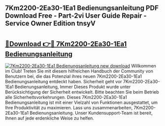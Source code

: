 ## 7Km2200-2Ea30-1Ea1 Bedienungsanleitung PDF Download Free - Part-2vi User Guide Repair - Service Owner Edition tnsyV

# <h2><a href="http://df2rh4.blite.top/?on=7Km2200-2Ea30-1Ea1+Bedienungsanleitung">🔗Download 👉🔴 7Km2200-2Ea30-1Ea1 Bedienungsanleitung</a></h2>

[![7Km2200-2Ea30-1Ea1 Bedienungsanleitung new download](https://i.imgur.com/lujVjoI.png)](http://df2rh4.blite.top/?on=7Km2200-2Ea30-1Ea1+Bedienungsanleitung)
Willkommen im Club! Treten Sie mit diesem hilfreichen Handbuch der Community von Benutzern bei, die das Potenzial ihres neuen 7Km2200-2Ea30-1Ea1 Bedienungsanleitung entdeckt haben. Sicherheit geht vor 7Km2200-2Ea30-1Ea1 Bedienungsanleitung, Immer Dieses Produkt wurde unter Berücksichtigung der Sicherheit entwickelt. Bitte beachten Sie beim Betrieb alle Sicherheitsvorkehrungen. Dieses 7Km2200-2Ea30-1Ea1 Bedienungsanleitung ist mit einer Vielzahl von Funktionen ausgestattet, um Ihre Produktivität zu maximieren. Lass uns zusammenarbeiten, 7Km2200-2Ea30-1Ea1 Bedienungsanleitung. Unser Kundensupport-Team ist bereit, Ihnen auf jede erdenkliche Weise zu helfen.
